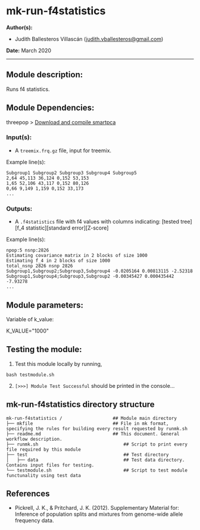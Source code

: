 # mk-run-f4statistics
**Author(s):**

* Judith Ballesteros Villascán (judith.vballesteros@gmail.com)

**Date:** March 2020 

---

## Module description:
Runs f4 statistics.

## Module Dependencies:
threepop >
[Download and compile smartpca](https://bitbucket.org/nygcresearch/treemix/downloads/)

### Input(s):

* A `treemix.frq.gz` file, input for treemix.

Example line(s):

```
Subgroup1 Subgroup2 Subgroup3 Subgroup4 Subgroup5 
2,64 45,113 36,124 0,152 53,153 
1,65 52,106 43,117 0,152 80,126 
0,66 9,149 1,159 0,152 33,173
...
```

### Outputs:

* A `.f4statistics` file with f4 values with columns indicating:
[tested tree][f_4 statistic][standard error][Z-score]

Example line(s):

```
npop:5 nsnp:2826
Estimating covariance matrix in 2 blocks of size 1000
Estimating f_4 in 2 blocks of size 1000
total_nsnp 2826 nsnp 2826
Subgroup1,Subgroup2;Subgroup3,Subgroup4 -0.0205164 0.00813115 -2.52318
Subgroup1,Subgroup4;Subgroup3,Subgroup2 -0.00345427 0.000435442 -7.93278
...
```

## Module parameters:
Variable of k_value:

K_VALUE="1000"

## Testing the module:

1. Test this module locally by running,
```
bash testmodule.sh
```

2. `[>>>] Module Test Successful` should be printed in the console...

## mk-run-f4statistics directory structure

````
mk-run-f4statistics /				    ## Module main directory
├── mkfile						   		## File in mk format, specifying the rules for building every result requested by runmk.sh
├── readme.md							## This document. General workflow description.
├── runmk.sh								## Script to print every file required by this module
├── test									## Test directory
│   ├── data								## Test data directory. Contains input files for testing.
└── testmodule.sh							## Script to test module functunality using test data
````
## References
* Pickrell, J. K., & Pritchard, J. K. (2012). Supplementary Material for: Inference of population splits and mixtures from genome-wide allele frequency data.